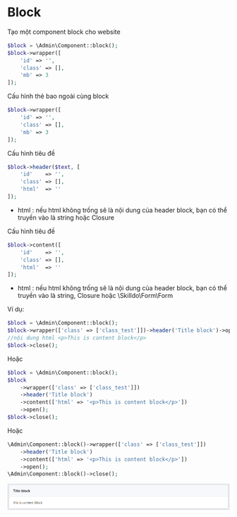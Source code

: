 # Block
Tạo một component block cho website

```php
$block = \Admin\Component::block();
$block->wrapper([
    'id' => '',
    'class' => [],
    'mb' => 3
]);
```
Cấu hình thẻ bao ngoài cùng block

```php
$block->wrapper([
    'id' => '',
    'class' => [],
    'mb' => 3
]);
```

Cấu hình tiêu đề

```php
$block->header($text, [
    'id'    => '',
    'class' => [],
    'html'  => ''
]);
```
- html : nếu html không trống sẽ là nội dung của header block, bạn có thể truyền vào là string hoặc Closure

Cấu hình tiêu đề

```php
$block->content([
    'id'    => '',
    'class' => [],
    'html'  => ''
]);
```
- html : nếu html không trống sẽ là nội dung của header block, bạn có thể truyền vào là string, Closure hoặc \Skilldo\Form\Form

Ví dụ:
```php
$block = \Admin\Component::block();
$block->wrapper(['class' => ['class_test']])->header('Title block')->open();
//nội dung html <p>This is content block</p>
$block->close();
```
Hoặc

```php
$block = \Admin\Component::block();
$block
    ->wrapper(['class' => ['class_test']])
    ->header('Title block')
    ->content(['html' => '<p>This is content block</p>'])
    ->open();
$block->close();
```

Hoặc

```php
\Admin\Component::block()->wrapper(['class' => ['class_test']])
    ->header('Title block')
    ->content(['html' => '<p>This is content block</p>'])
    ->open();
\Admin\Component::block()->close();
```

![img_5.png](block-img/img_5.png)